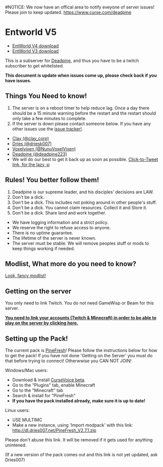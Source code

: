 #NOTICE: We now have an offical area to notify eveyone of server issues! Please join to keep updated. https://www.curse.com/deadpine

Entworld V5
=============

- [EntWorld V4 download](https://dl.dries007.net/EntWorld4_World_v4.2.1.7z)
- [EntWorld V3 download](https://dl.dries007.net/EntWorld3_World_v3.2.3.7z)

This is a subserver for [Deadpine](http://www.twitch.tv/deadpine), and thus you have to be a twitch subscriber to get whitelisted.

**This document is update when issues come up, please check back if you have issues.**

Things You Need to know!
------------------------

1. The server is on a reboot timer to help reduce lag. Once a day there should be a 15 minute warning before the restart and the restart should only take a few minutes to complete.
2. If the server is down please contact someone below. If you have any other issues use the [issue tracker!](https://github.com/Claycorp/EntWorld/issues).
 * [Clay (@clay_corp)](https://twitter.com/Clay_corp) 
 * [Dries (@driesk007) ](https://twitter.com/driesk007) 
 * [Voxelvixen (@NunuVoxelVixen)](https://twitter.com/NunuVoxelVixen) 
 * [Deadpine (@deadpine223)](https://twitter.com/deadpine223)
 * We will do our best to get it back up as soon as possible. [Click-to-Tweet link, for the lazy :p](http://ctt.ec/cqSfe)

Rules! You better follow them!
---------

1. Deadpine is our supreme leader, and his disciples' decisions are LAW.
2. Don't be a dick.
3. Don't be a dick. This includes not poking around in other people's stuff.
4. Don't be a dick. You cannot claim resources. Collect it and Store it.
5. Don't be a dick. Share land and work together.

- We have logging information and a strict policy.
- We reserve the right to refuse access to anyone.
- There is no uptime guarantee.
- The lifetime of the server is never known.
- The server must be stable. We will remove peoples stuff or mods to keep things working if needed.

Modlist, What more do you need to know?
-----------

[Look, fancy modlist!](/modlist.md)

Getting on the server
---------------------

You only need to link Twitch. You do not need GameWisp or Beam for this server.

**[You need to link your accounts (Twitch & Minecraft) in order to be able to play on the server by clicking here.](http://www.doubledoordev.net/?p=linking)**

Setting up the Pack!
--------

The current pack is [PineFresh](http://minecraft.curseforge.com/projects/pinefresh-1-9?gameCategorySlug=modpacks&projectID=238846)!
Please follow the instructions below for how to get the pack! If you have not done 'Getting on the Server' you must do that before trying to connect! Otherwwise you CAN NOT JOIN!


Windows/Mac users: 
- Download & install [CurseVoice beta](http://beta.cursevoice.com/).
- Go to the "Plugins" tab, enable Minecraft
- Go to the "Minecraft" tab
- Search & install for "PineFresh"
- **If you have the pack installed already, make sure it is up to date!**

Linux users:
- USE MULTIMC
- Make a new instance, using 'Import modpack' with this link: http://dl.dries007.net/PineFresh_V2.7.1.zip

Please don't abuse this link. It will be removed if it gets used for anything unintened.

(If a new version of the pack comes out and this link is not yet updated, ask Dries007)

